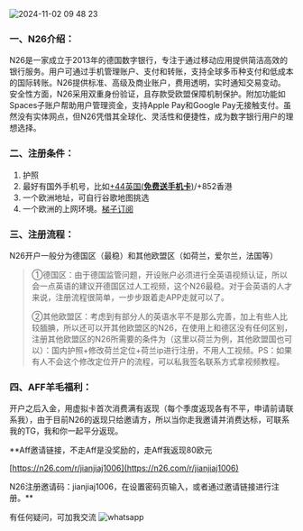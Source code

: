 ![2024-11-02 09 48 23](https://github.com/user-attachments/assets/0d544190-8715-4975-b3d7-bc2826df5439)

### 一、N26介绍：
N26是一家成立于2013年的德国数字银行，专注于通过移动应用提供简洁高效的银行服务。用户可通过手机管理账户、支付和转账，支持全球多币种支付和低成本的国际转账。N26提供标准、高级及商业账户，费用透明，实时通知交易变动。
安全性方面，N26采用双重身份验证，且存款受欧盟保障机制保护。附加功能如Spaces子账户帮助用户管理资金，支持Apple Pay和Google Pay无接触支付。虽然没有实体网点，但N26凭借其全球化、灵活性和便捷性，成为数字银行用户的理想选择。

### 二、注册条件：

1. 护照
2. 最好有国外手机号，比如[+44英国(**免费送手机卡**)](https://nb1288.github.io/post/13.html)/+852香港
3. 一个欧洲地址，可自行谷歌地图挑选
4. 一个欧洲的上网环境。[梯子订阅](https://nb1288.github.io/post/13.html)

### 三、注册流程：
N26开户一般分为德国区（最稳）和其他欧盟区（如荷兰，爱尔兰，法国等）

> ①德国区：由于德国监管问题，开设账户必须进行全英语视频认证，所以会一点英语的建议开德国区过人工视频，这个N26最稳。对于会英语的人才来说，注册流程很简单，一步步跟着走APP走就可以了。
> 
> ②其他欧盟区：考虑到有部分人的英语水平不是那么完善，加上有些人比较腼腆，所以还可以开其他欧盟区的N26，在使用上和德区没有任何区别，注册其他欧盟区的N26所需要的条件为（这里以荷兰为例，其他欧盟国也可以）：国内护照+修改荷兰定位+荷兰ip进行注册，不用人工视频。PS：如果有人不会这个修改定位开户的流程，可以私我签名联系方式拿视频教程。

### 四、AFF羊毛福利：

开户之后入金，用虚拟卡首次消费满有返现（每个季度返现各有不平，申请前请联系我），由于目前N26的返现只给邀请方，所以当你走我邀请并消费达标，可联系我的TG，我和你一起平分返现。

**Aff邀请链接，不走Aff是没奖励的，走Aff我返现80欧元

[https://n26.com/r/jianjiaj1006](https://n26.com/r/jianjiaj1006)

N26注册邀请码：jianjiaj1006，在设置密码页输入，或者通过邀请链接进行注册。**

有任何疑问，可加我交流
![whatsapp](https://static.66yun.cn/whatsapp.png)

